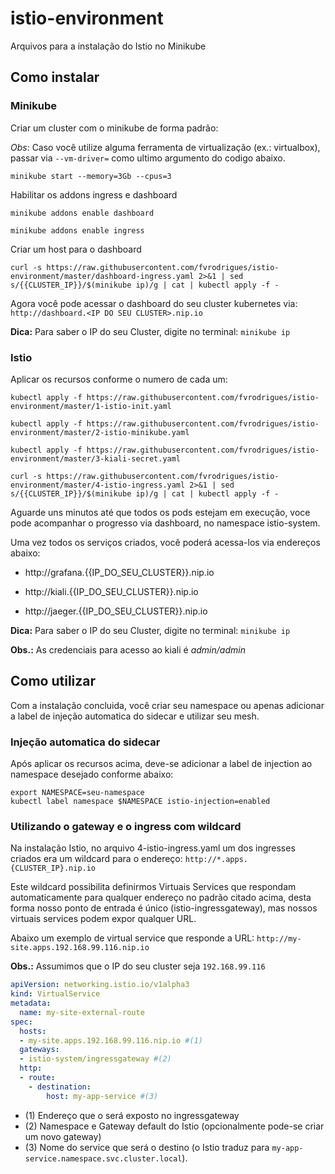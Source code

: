 # istio-environment

Arquivos para a instalação do Istio no Minikube

## Como instalar

### Minikube

Criar um cluster com o minikube de forma padrão:

_Obs_: Caso você utilize alguma ferramenta de virtualização (ex.: virtualbox), passar via ``--vm-driver=`` como ultimo argumento do codigo abaixo.

````shell
minikube start --memory=3Gb --cpus=3
````

Habilitar os addons ingress e dashboard

````shell
minikube addons enable dashboard

minikube addons enable ingress
````

Criar um host para o dashboard
````shell
curl -s https://raw.githubusercontent.com/fvrodrigues/istio-environment/master/dashboard-ingress.yaml 2>&1 | sed s/{{CLUSTER_IP}}/$(minikube ip)/g | cat | kubectl apply -f -
````

Agora você pode acessar o dashboard do seu cluster kubernetes via: ``http://dashboard.<IP DO SEU CLUSTER>.nip.io``

__Dica:__ Para saber o IP do seu Cluster, digite no terminal: ``minikube ip``

### Istio

Aplicar os recursos conforme o numero de cada um:

````shell
kubectl apply -f https://raw.githubusercontent.com/fvrodrigues/istio-environment/master/1-istio-init.yaml

kubectl apply -f https://raw.githubusercontent.com/fvrodrigues/istio-environment/master/2-istio-minikube.yaml

kubectl apply -f https://raw.githubusercontent.com/fvrodrigues/istio-environment/master/3-kiali-secret.yaml

curl -s https://raw.githubusercontent.com/fvrodrigues/istio-environment/master/4-istio-ingress.yaml 2>&1 | sed s/{{CLUSTER_IP}}/$(minikube ip)/g | cat | kubectl apply -f -

````

Aguarde uns minutos até que todos os pods estejam em execução, voce pode acompanhar o progresso via dashboard, no namespace istio-system.

Uma vez todos os serviços criados, você poderá acessa-los via endereços abaixo:

- http://grafana.{{IP_DO_SEU_CLUSTER}}.nip.io

- http://kiali.{{IP_DO_SEU_CLUSTER}}.nip.io

- http://jaeger.{{IP_DO_SEU_CLUSTER}}.nip.io


__Dica:__ Para saber o IP do seu Cluster, digite no terminal: ``minikube ip``

__Obs.:__ As credenciais para acesso ao kiali é _admin/admin_

## Como utilizar

Com a instalação concluida, você criar seu namespace ou apenas adicionar a label de injeção automatica do sidecar e utilizar seu mesh.

### Injeção automatica do sidecar

Após aplicar os recursos acima, deve-se adicionar a label de injection ao namespace desejado conforme abaixo:

````shell
export NAMESPACE=seu-namespace
kubectl label namespace $NAMESPACE istio-injection=enabled
````

### Utilizando o gateway e o ingress com wildcard

Na instalação Istio, no arquivo 4-istio-ingress.yaml um dos ingresses criados era um wildcard para o endereço: ``http://*.apps.{CLUSTER_IP}.nip.io``

Este wildcard possibilita definirmos Virtuais Services que respondam automaticamente para qualquer endereço no padrão citado acima, desta forma nosso ponto de entrada é único (istio-ingressgateway), mas nossos virtuais services podem expor qualquer URL.

Abaixo um exemplo de virtual service que responde a URL: ``http://my-site.apps.192.168.99.116.nip.io``

__Obs.:__ Assumimos que o IP do seu cluster seja ``192.168.99.116``

````yaml
apiVersion: networking.istio.io/v1alpha3
kind: VirtualService
metadata:
  name: my-site-external-route
spec:
  hosts:
  - my-site.apps.192.168.99.116.nip.io #(1)
  gateways:
  - istio-system/ingressgateway #(2)
  http:
  - route:
    - destination:
        host: my-app-service #(3)

````

- (1) Endereço que o será exposto no ingressgateway
- (2) Namespace e Gateway default do Istio (opcionalmente pode-se criar um novo gateway)
- (3) Nome do service que será o destino (o Istio traduz para `my-app-service.namespace.svc.cluster.local`).

